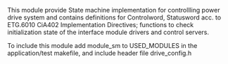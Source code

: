 This module provide State machine implementation for controllling power drive system and
contains definitions for Controlword, Statusword acc. to ETG.6010 CiA402 Implementation 
Directives; functions to check initialization state of the interface module drivers and 
control servers.

To include this module add module_sm to USED_MODULES in the application/test makefile, 
and include header file drive_config.h

